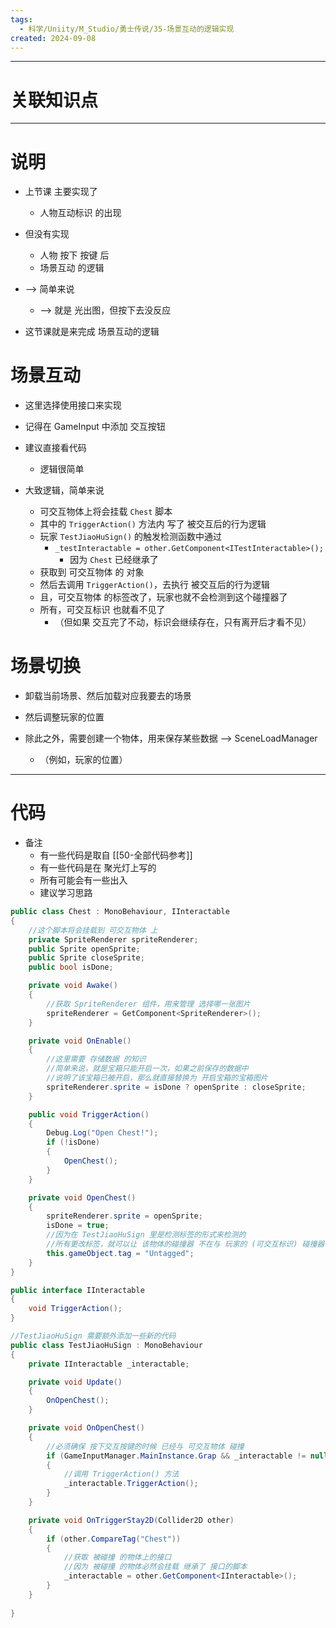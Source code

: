 ```yaml
---
tags:
  - 科学/Uniity/M_Studio/勇士传说/35-场景互动的逻辑实现
created: 2024-09-08
---
```


---
# 关联知识点



---
# 说明

- 上节课 主要实现了
	- 人物互动标识 的出现
- 但没有实现
	- 人物 按下 按键 后
	- 场景互动 的逻辑
- ——> 简单来说
	- ——> 就是 光出图，但按下去没反应

- 这节课就是来完成 场景互动的逻辑
# 场景互动

- 这里选择使用接口来实现

- 记得在 GameInput 中添加 交互按钮

- 建议直接看代码
	- 逻辑很简单

- 大致逻辑，简单来说
	- 可交互物体上将会挂载 `Chest` 脚本
	- 其中的 `TriggerAction()` 方法内 写了 被交互后的行为逻辑
	- 玩家 `TestJiaoHuSign()` 的触发检测函数中通过
		-  `_testInteractable = other.GetComponent<ITestInteractable>();`
			- 因为 `Chest` 已经继承了
	- 获取到 可交互物体 的 对象
	- 然后去调用 `TriggerAction()`，去执行 被交互后的行为逻辑
	- 且，可交互物体 的标签改了，玩家也就不会检测到这个碰撞器了
	- 所有，可交互标识 也就看不见了
		- （但如果 交互完了不动，标识会继续存在，只有离开后才看不见）
# 场景切换

- 卸载当前场景、然后加载对应我要去的场景
- 然后调整玩家的位置

- 除此之外，需要创建一个物体，用来保存某些数据 ——> SceneLoadManager
	- （例如，玩家的位置）

---
# 代码

- 备注
	- 有一些代码是取自 [[50-全部代码参考]]
	- 有一些代码是在 聚光灯上写的
	- 所有可能会有一些出入
	- 建议学习思路

```C#
public class Chest : MonoBehaviour, IInteractable
{
	//这个脚本将会挂载到 可交互物体 上
    private SpriteRenderer spriteRenderer;
    public Sprite openSprite;
    public Sprite closeSprite;
    public bool isDone;

    private void Awake()
    {
	    //获取 SpriteRenderer 组件，用来管理 选择哪一张图片
        spriteRenderer = GetComponent<SpriteRenderer>();
    }

    private void OnEnable()
    {
	    //这里需要 存储数据 的知识
	    //简单来说，就是宝箱只能开启一次，如果之前保存的数据中
	    //说明了该宝箱已被开启，那么就直接替换为 开启宝箱的宝箱图片
        spriteRenderer.sprite = isDone ? openSprite : closeSprite;
    }

    public void TriggerAction()
    {
        Debug.Log("Open Chest!");
        if (!isDone)
        {
            OpenChest();
        }
    }

    private void OpenChest()
    {
        spriteRenderer.sprite = openSprite;
        isDone = true;
        //因为在 TestJiaoHuSign 里是检测标签的形式来检测的
        //所有更改标签，就可以让 该物体的碰撞器 不在与 玩家的 (可交互标识) 碰撞器 碰撞
        this.gameObject.tag = "Untagged";
    }
}
```

```C#
public interface IInteractable
{
    void TriggerAction();
}
```

```C#
//TestJiaoHuSign 需要额外添加一些新的代码
public class TestJiaoHuSign : MonoBehaviour
{
	private IInteractable _interactable;

	private void Update()  
	{  
	    OnOpenChest();  
	}

	private void OnOpenChest()  
	{  
		//必须确保 按下交互按键的时候 已经与 可交互物体 碰撞
	    if (GameInputManager.MainInstance.Grap && _interactable != null)  
	    {        
		    //调用 TriggerAction() 方法
		    _interactable.TriggerAction();  
	    }
	}

	private void OnTriggerStay2D(Collider2D other)  
	{  
	    if (other.CompareTag("Chest"))  
	    { 
		    //获取 被碰撞 的物体上的接口
		    //因为 被碰撞 的物体必然会挂载 继承了 接口的脚本
	        _interactable = other.GetComponent<IInteractable>();  
	    }
    }
    
}
```